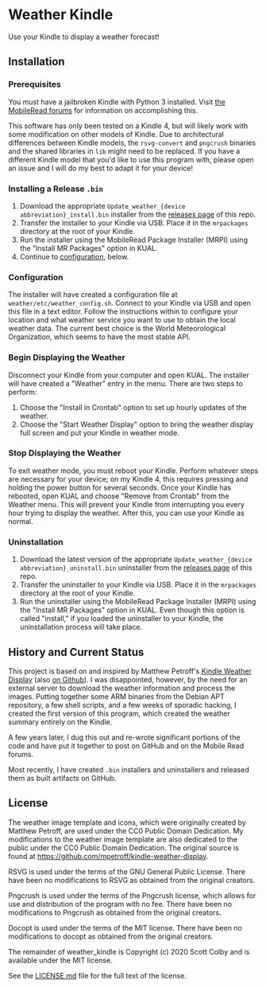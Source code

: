 # Weather Kindle

Use your Kindle to display a weather forecast!

## Installation

### Prerequisites
You must have a jailbroken Kindle with Python 3 installed. Visit [the MobileRead forums](https://www.mobileread.com/forums/showthread.php?t=320564) for information on accomplishing this.

This software has only been tested on a Kindle 4, but will likely work with some modification on other models of Kindle. Due to architectural differences between Kindle models, the `rsvg-convert` and `pngcrush` binaries and the shared libraries in `lib` might need to be replaced. If you have a different Kindle model that you'd like to use this program with, please open an issue and I will do my best to adapt it for your device!

### Installing a Release `.bin`

1. Download the appropriate `Update_weather_{device abbreviation}_install.bin` installer from the [releases page](https://github.com/scolby33/weather_kindle/releases) of this repo.
2. Transfer the installer to your Kindle via USB. Place it in the `mrpackages` directory at the root of your Kindle.
3. Run the installer using the MobileRead Package Installer (MRPI) using the "Install MR Packages" option in KUAL.
4. Continue to [configuration](#configuration), below.

### Configuration

The installer will have created a configuration file at `weather/etc/weather_config.sh`. Connect to your Kindle via USB and open this file in a text editor. Follow the instructions within to configure your location and what weather service you want to use to obtain the local weather data. The current best choice is the World Meteorological Organization, which seems to have the most stable API.

### Begin Displaying the Weather

Disconnect your Kindle from your computer and open KUAL. The installer will have created a "Weather" entry in the menu. There are two steps to perform:

1. Choose the "Install in Crontab" option to set up hourly updates of the weather.
2. Choose the "Start Weather Display" option to bring the weather display full screen and put your Kindle in weather mode.

### Stop Displaying the Weather

To exit weather mode, you must reboot your Kindle. Perform whatever steps are necessary for your device; on my Kindle 4, this requires pressing and holding the power button for several seconds. Once your Kindle has rebooted, open KUAL and choose "Remove from Crontab" from the Weather menu. This will prevent your Kindle from interrupting you every hour trying to display the weather. After this, you can use your Kindle as normal.

### Uninstallation

1. Download the latest version of the appropriate `Update_weather_{device abbreviation}_uninstall.bin` uninstaller from the [releases page](https://github.com/scolby33/weather_kindle/releases) of this repo.
2. Transfer the uninstaller to your Kindle via USB. Place it in the `mrpackages` directory at the root of your Kindle.
3. Run the uninstaller using the MobileRead Package Installer (MRPI) using the "Install MR Packages" option in KUAL. Even though this option is called "install," if you loaded the uninstaller to your Kindle, the uninstallation process will take place.

## History and Current Status

This project is based on and inspired by Matthew Petroff's [Kindle Weather Display](https://mpetroff.net/2012/09/kindle-weather-display/) (also [on Github](https://github.com/mpetroff/kindle-weather-display)).
I was disappointed, however, by the need for an external server to download the weather information and process the images.
Putting together some ARM binaries from the Debian APT repository, a few shell scripts, and a few weeks of sporadic hacking, I created the first version of this program, which created the weather summary entirely on the Kindle.

A few years later, I dug this out and re-wrote significant portions of the code and have put it together to post on GitHub and on the Mobile Read forums.

Most recently, I have created `.bin` installers and uninstallers and released them as built artifacts on GitHub.

## License

The weather image template and icons, which were originally created by Matthew Petroff, are used under the CC0 Public Domain Dedication. My modifications to the weather image template are also dedicated to the public under the CC0 Public Domain Dedication. The original source is found at https://github.com/mpetroff/kindle-weather-display.

RSVG is used under the terms of the GNU General Public License. There have been no modifications to RSVG as obtained from the original creators.

Pngcrush is used under the terms of the Pngcrush license, which allows for use and distribution of the program with no fee. There have been no modifications to Pngcrush as obtained from the original creators.

Docopt is used under the terms of the MIT license. There have been no modifications to docopt as obtained from the original creators.

The remainder of weather_kindle is Copyright (c) 2020 Scott Colby and is available under the MIT license.

See the [LICENSE.md](LICENSE.md) file for the full text of the license.

